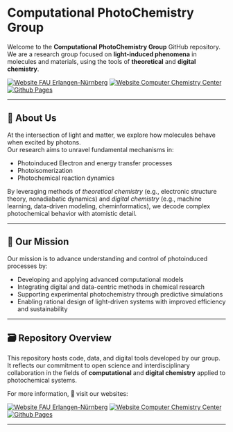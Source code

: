 # Computational PhotoChemistry Group
<!-- [![Group Logo](https://compphotochem.github.io/img/compphotochem_logo.png)](https://compphotochem.github.io/)-->

Welcome to the **Computational PhotoChemistry Group** GitHub repository. 
We are a research group focused on **light-induced phenomena** in molecules and materials, using the tools of **theoretical** and **digital chemistry**.

[![Website FAU Erlangen-Nürnberg](https://img.shields.io/badge/Website%20FAU%20Erlangen--Nbg-blue)](https://www.chemie.nat.fau.de/person/carolin-mueller/) 
[![Website Computer Chemistry Center](https://img.shields.io/badge/Website%20Computer--Chemistry--Center-blue)](www.chemistry.nat.fau.eu/ccc/groups/cpc-group/)
[![Github Pages](https://img.shields.io/badge/Github--Pages-black)](https://compphotochem.github.io/)

---

## 🌟 About Us

At the intersection of light and matter, we explore how molecules behave when excited by photons.  
Our research aims to unravel fundamental mechanisms in:

- Photoinduced Electron and energy transfer processes
- Photoisomerization  
- Photochemical reaction dynamics

By leveraging methods of *theoretical chemistry* (e.g., electronic structure theory, nonadiabatic dynamics) and *digital chemistry* (e.g., machine learning, data-driven modeling, cheminformatics), 
we decode complex photochemical behavior with atomistic detail.

---

## 🎯 Our Mission

Our mission is to advance understanding and control of photoinduced processes by:

- Developing and applying advanced computational models  
- Integrating digital and data-centric methods in chemical research  
- Supporting experimental photochemistry through predictive simulations  
- Enabling rational design of light-driven systems with improved efficiency and sustainability  

---

## 🗃️ Repository Overview

This repository hosts code, data, and digital tools developed by our group.  
It reflects our commitment to open science and interdisciplinary collaboration in the fields of **computational** and **digital chemistry** applied to photochemical systems.

For more information, 🔗 visit our websites:

[![Website FAU Erlangen-Nürnberg](https://img.shields.io/badge/Website%20FAU%20Erlangen--Nbg-blue)](https://www.chemie.nat.fau.de/person/carolin-mueller/) 
[![Website Computer Chemistry Center](https://img.shields.io/badge/Website%20Computer--Chemistry--Center-blue)](www.chemistry.nat.fau.eu/ccc/groups/cpc-group/)
[![Github Pages](https://img.shields.io/badge/Github--Pages-black)](https://compphotochem.github.io/)

---
